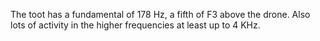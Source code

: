 The toot has a fundamental of 178 Hz, a fifth of F3 above the drone. Also lots
of activity in the higher frequencies at least up to 4 KHz.
